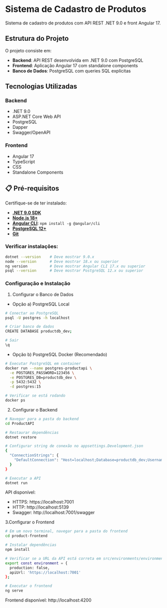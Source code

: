 # Sistema de Cadastro de Produtos

Sistema de cadastro de produtos com API REST .NET 9.0 e front Angular 17.

## Estrutura do Projeto

O projeto consiste em:
- **Backend**: API REST desenvolvida em .NET 9.0 com PostgreSQL
- **Frontend**: Aplicação Angular 17 com standalone components
- **Banco de Dados**: PostgreSQL com queries SQL explícitas

## Tecnologias Utilizadas

### Backend
- .NET 9.0
- ASP.NET Core Web API
- PostgreSQL
- Dapper
- Swagger/OpenAPI

### Frontend
- Angular 17
- TypeScript
- CSS
- Standalone Components

## 📋 Pré-requisitos

Certifique-se de ter instalado:

- **[.NET 9.0 SDK](https://dotnet.microsoft.com/download/dotnet/9.0)**
- **[Node.js 18+](https://nodejs.org/)**
- **[Angular CLI](https://angular.io/cli)**: `npm install -g @angular/cli`
- **[PostgreSQL 12+](https://www.postgresql.org/download/)**
- **[Git](https://git-scm.com/downloads)**

### Verificar instalações:
```bash
dotnet --version    # Deve mostrar 9.0.x
node --version      # Deve mostrar 18.x ou superior
ng version          # Deve mostrar Angular CLI 17.x ou superior
psql --version      # Deve mostrar PostgreSQL 12.x ou superior
```

### Configuração e Instalação
1. Configurar o Banco de Dados

- Opção a) PostgreSQL Local
````bash
# Conectar ao PostgreSQL
psql -U postgres -h localhost

# Criar banco de dados
CREATE DATABASE productdb_dev;

# Sair
\q
````

- Opção b) PostgreSQL Docker (Recomendado)
```bash
# Executar PostgreSQL em container
docker run --name postgres-productapi \
  -e POSTGRES_PASSWORD=123456 \
  -e POSTGRES_DB=productdb_dev \
  -p 5432:5432 \
  -d postgres:15

# Verificar se está rodando
docker ps
```

2. Configurar o Backend
```bash
# Navegar para a pasta do backend
cd ProductAPI

# Restaurar dependências
dotnet restore

# Configurar string de conexão no appsettings.Development.json
{
  "ConnectionStrings": {
    "DefaultConnection": "Host=localhost;Database=productdb_dev;Username=postgres;Password=SUA_SENHA;Port=5432"
  }
}

# Executar a API
dotnet run
```

API disponível:
- HTTPS: https://localhost:7001
- HTTP: http://localhost:5139
- Swagger: http://localhost:7001/swagger

3.Configurar o Frontend
```bash
# Em um novo terminal, navegar para a pasta do frontend
cd product-frontend

# Instalar dependências
npm install

# Verificar se a URL da API está correta em src/environments/environment.ts
export const environment = {
  production: false,
  apiUrl: 'https://localhost:7001'
};

# Executar o frontend
ng serve
```

Frontend disponível:
http://localhost:4200